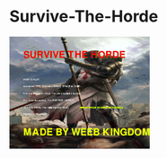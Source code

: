 # Survive-The-Horde
<img src="https://github.com/tsitu5663/Survive-The-Horde/blob/master/screen'.png" height="200px">
